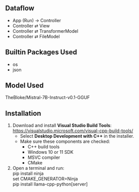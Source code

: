 ## Dataflow
- App (Run) → Controller
- Controller ⇄ View
- Controller ⇄ TransformerModel
- Controller ⇄ FileModel

## Builtin Packages Used
- os
- json

## Model Used
TheBloke/Mistral-7B-Instruct-v0.1-GGUF 

## Installation
1. Download and install **Visual Studio Build Tools**:  
   https://visualstudio.microsoft.com/visual-cpp-build-tools/ 
    - Select **Desktop Development with C++** in the installer.  
    - Make sure these components are checked:  
      - C++ build tools  
      - Windows 10 or 11 SDK  
      - MSVC compiler  
      - CMake  
2. Open a terminal and run:\
pip install ninja\
set CMAKE_GENERATOR=Ninja\
pip install llama-cpp-python[server]